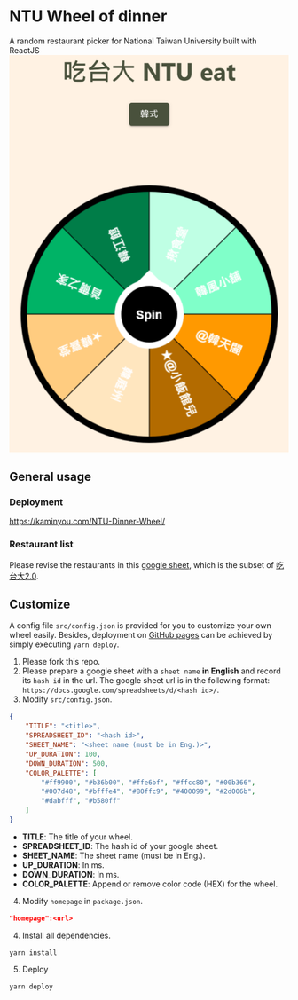 # NTU Wheel of dinner
A random restaurant picker for National Taiwan University built with ReactJS
![](images/thumbnail.png)

## General usage
### Deployment
https://kaminyou.com/NTU-Dinner-Wheel/

### Restaurant list
Please revise the restaurants in this [google sheet](https://docs.google.com/spreadsheets/d/1JBg4qa6kiJcExqgJ5cDT8uylpQMO35BysL6n5233HLg/edit#gid=0), which is the subset of [吃台大2.0](https://docs.google.com/spreadsheets/d/1PWScTkQX4TG-9WE-mMsOnq3o5XRgX8x6z1BuVfM-a6Q/edit).

## Customize
A config file `src/config.json` is provided for you to customize your own wheel easily. Besides, deployment on [GitHub pages](https://pages.github.com/) can be achieved by simply executing `yarn deploy`.
1. Please fork this repo.
2. Please prepare a google sheet with a `sheet name` **in English** and record its `hash id` in the url. The google sheet url is in the following format: `https://docs.google.com/spreadsheets/d/<hash id>/`.
3. Modify `src/config.json`.
```json
{
    "TITLE": "<title>",
    "SPREADSHEET_ID": "<hash id>",
    "SHEET_NAME": "<sheet name (must be in Eng.)>",
    "UP_DURATION": 100,
    "DOWN_DURATION": 500,
    "COLOR_PALETTE": [
        "#ff9900", "#b36b00", "#ffe6bf", "#ffcc80", "#00b366", 
        "#007d48", "#bfffe4", "#80ffc9", "#400099", "#2d006b", 
        "#dabfff", "#b580ff"
    ]
}
```
- **TITLE**: The title of your wheel.
- **SPREADSHEET_ID**: The hash id of your google sheet.
- **SHEET_NAME**: The sheet name (must be in Eng.).
- **UP_DURATION**: In ms.
- **DOWN_DURATION**: In ms.
- **COLOR_PALETTE**: Append or remove color code (HEX) for the wheel.
4. Modify `homepage` in `package.json`.
```json
"homepage":<url>
```
4. Install all dependencies.
```
yarn install
```
5. Deploy
```
yarn deploy
```

